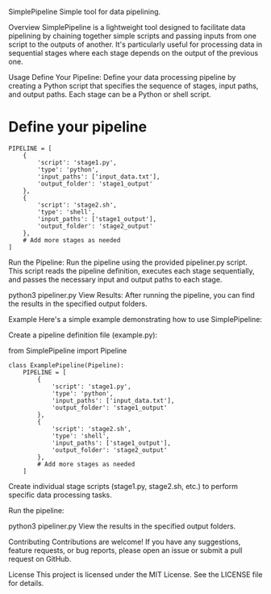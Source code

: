 SimplePipeline
Simple tool for data pipelining.

Overview
SimplePipeline is a lightweight tool designed to facilitate data pipelining by chaining together simple scripts and passing inputs from one script to the outputs of another. It's particularly useful for processing data in sequential stages where each stage depends on the output of the previous one.

Usage
Define Your Pipeline: Define your data processing pipeline by creating a Python script that specifies the sequence of stages, input paths, and output paths. Each stage can be a Python or shell script.


# Define your pipeline
```
PIPELINE = [
    {
        'script': 'stage1.py',
        'type': 'python',
        'input_paths': ['input_data.txt'],
        'output_folder': 'stage1_output'
    },
    {
        'script': 'stage2.sh',
        'type': 'shell',
        'input_paths': ['stage1_output'],
        'output_folder': 'stage2_output'
    },
    # Add more stages as needed
]
```
Run the Pipeline: Run the pipeline using the provided pipeliner.py script. This script reads the pipeline definition, executes each stage sequentially, and passes the necessary input and output paths to each stage.


python3 pipeliner.py
View Results: After running the pipeline, you can find the results in the specified output folders.

Example
Here's a simple example demonstrating how to use SimplePipeline:

Create a pipeline definition file (example.py):


from SimplePipeline import Pipeline
```
class ExamplePipeline(Pipeline):
    PIPELINE = [
        {
            'script': 'stage1.py',
            'type': 'python',
            'input_paths': ['input_data.txt'],
            'output_folder': 'stage1_output'
        },
        {
            'script': 'stage2.sh',
            'type': 'shell',
            'input_paths': ['stage1_output'],
            'output_folder': 'stage2_output'
        },
        # Add more stages as needed
    ]
```
Create individual stage scripts (stage1.py, stage2.sh, etc.) to perform specific data processing tasks.

Run the pipeline:

python3 pipeliner.py
View the results in the specified output folders.

Contributing
Contributions are welcome! If you have any suggestions, feature requests, or bug reports, please open an issue or submit a pull request on GitHub.

License
This project is licensed under the MIT License. See the LICENSE file for details.

